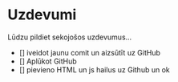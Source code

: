 # Uzdevumi

Lūdzu pildiet sekojošos uzdevumus...
- [] iveidot jaunu comit un aizsūtīt uz GitHub
- [] Aplūkot GitHub
- [] pievieno HTML un js hailus uz Github un ok


